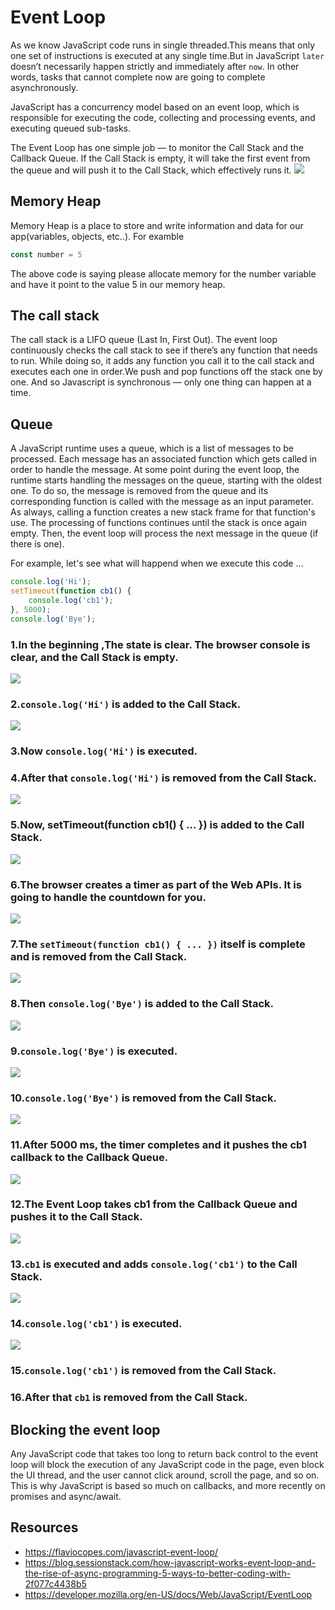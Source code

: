 # Event Loop
As we know JavaScript code runs in single threaded.This means that only one set of instructions is executed at any single time.But in JavaScript `later` doesn’t necessarily happen strictly and immediately after `now`. In other words, tasks that cannot complete now are going to complete asynchronously.

JavaScript has a concurrency model based on an event loop, which is responsible for executing the code, collecting and processing events, and executing queued sub-tasks.

The Event Loop has one simple job — to monitor the Call Stack and the Callback Queue. If the Call Stack is empty, it will take the first event from the queue and will push it to the Call Stack, which effectively runs it.
![](https://miro.medium.com/max/700/1*FA9NGxNB6-v1oI2qGEtlRQ.png)

## Memory Heap
Memory Heap is a place to store and write information and data for our app(variables, objects, etc..).
For examble 
```js
const number = 5
```
The above code is saying please allocate memory for the number variable and have it point to the value 5 in our memory heap.

## The call stack
The call stack is a LIFO queue (Last In, First Out).
The event loop continuously checks the call stack to see if there’s any function that needs to run.
While doing so, it adds any function you call it to the call stack and executes each one in order.We push and pop functions off the stack one by one. And so Javascript is synchronous — only one thing can happen at a time.

## Queue
A JavaScript runtime uses a queue, which is a list of messages to be processed. Each message has an associated function which gets called in order to handle the message.
At some point during the event loop, the runtime starts handling the messages on the queue, starting with the oldest one. To do so, the message is removed from the queue and its corresponding function is called with the message as an input parameter. As always, calling a function creates a new stack frame for that function's use.
The processing of functions continues until the stack is once again empty. Then, the event loop will process the next message in the queue (if there is one).


For example, let's see what will happend when we execute this code ...
```js
console.log('Hi');
setTimeout(function cb1() { 
    console.log('cb1');
}, 5000);
console.log('Bye');
```
### 1.In the beginning ,The state is clear. The browser console is clear, and the Call Stack is empty.
![](https://miro.medium.com/max/700/1*9fbOuFXJHwhqa6ToCc_v2A.png)

### 2.`console.log('Hi')` is added to the Call Stack.
![](https://miro.medium.com/max/700/1*dvrghQCVQIZOfNC27Jrtlw.png)

### 3.Now `console.log('Hi')` is executed.
### 4.After that `console.log('Hi')` is removed from the Call Stack.
![](https://miro.medium.com/max/700/1*iBedryNbqtixYTKviPC1tA.png)

### 5.Now, setTimeout(function cb1() { ... }) is added to the Call Stack.
![](https://miro.medium.com/max/700/1*HIn-BxIP38X6mF_65snMKg.png)

### 6.The browser creates a timer as part of the Web APIs. It is going to handle the countdown for you.
![](https://miro.medium.com/max/700/1*vd3X2O_qRfqaEpW4AfZM4w.png)

 ### 7.The `setTimeout(function cb1() { ... })` itself is complete and is removed from the Call Stack.
 ![](https://miro.medium.com/max/700/1*_nYLhoZPKD_HPhpJtQeErA.png)
 
 ### 8.Then `console.log('Bye')` is added to the Call Stack.
 ![](https://miro.medium.com/max/700/1*1NAeDnEv6DWFewX_C-L8mg.png)
 
 ### 9.`console.log('Bye')` is executed.
 ![](https://miro.medium.com/max/700/1*UwtM7DmK1BmlBOUUYEopGQ.png)
 
 ### 10.`console.log('Bye')` is removed from the Call Stack.
 ![](https://miro.medium.com/max/700/1*-vHNuJsJVXvqq5dLHPt7cQ.png)
 
 ### 11.After 5000 ms, the timer completes and it pushes the cb1 callback to the Callback Queue.
 ![](https://miro.medium.com/max/700/1*eOj6NVwGI2N78onh6CuCbA.png)
 
 ### 12.The Event Loop takes cb1 from the Callback Queue and pushes it to the Call Stack.
 ![](https://miro.medium.com/max/700/1*jQMQ9BEKPycs2wFC233aNg.png)
 
 ### 13.`cb1` is executed and adds `console.log('cb1')` to the Call Stack.
 ![](https://miro.medium.com/max/700/1*hpyVeL1zsaeHaqS7mU4Qfw.png)
 
 ### 14.`console.log('cb1')` is executed.
 ![](https://miro.medium.com/max/700/1*lvOtCg75ObmUTOxIS6anEQ.png)
 ### 15.`console.log('cb1')` is removed from the Call Stack.
 ### 16.After that `cb1` is removed from the Call Stack.
 
 
 ## Blocking the event loop
 Any JavaScript code that takes too long to return back control to the event loop will block the execution of any JavaScript code in the page, even block the UI thread, and the user cannot click around, scroll the page, and so on. This is why JavaScript is based so much on callbacks, and more recently on promises and async/await.
 
 
 ## Resources
 - https://flaviocopes.com/javascript-event-loop/
 - https://blog.sessionstack.com/how-javascript-works-event-loop-and-the-rise-of-async-programming-5-ways-to-better-coding-with-2f077c4438b5
 - https://developer.mozilla.org/en-US/docs/Web/JavaScript/EventLoop
 
 
 
 
 

